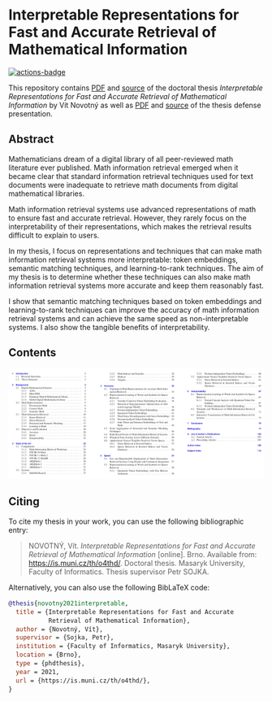 # Interpretable Representations for Fast and Accurate Retrieval of Mathematical Information

 [![actions-badge][]][actions]

This repository contains [PDF][main.pdf] and [source](main.md) of the doctoral
thesis *Interpretable Representations for Fast and Accurate Retrieval of
Mathematical Information* by Vít Novotný as well as [PDF][defense.pdf] and
[source](defense.md) of the thesis defense presentation.

 [actions-badge]: https://github.com/Witiko/doctoral-thesis/actions/workflows/test_and_publish.yml/badge.svg
 [actions]:       https://github.com/Witiko/doctoral-thesis/actions/workflows/test_and_publish.yml
 [main.pdf]:      https://github.com/Witiko/doctoral-thesis/releases/download/latest/main.pdf
 [defense.pdf]:   https://github.com/Witiko/doctoral-thesis/releases/download/latest/defense.pdf

## Abstract

Mathematicians dream of a digital library of all peer-reviewed math literature
ever published. Math information retrieval emerged when it became clear that
standard information retrieval techniques used for text documents were
inadequate to retrieve math documents from digital mathematical libraries.

Math information retrieval systems use advanced representations of math to
ensure fast and accurate retrieval. However, they rarely focus on the
interpretability of their representations, which makes the retrieval results
difficult to explain to users.

In my thesis, I focus on representations and techniques that can make math
information retrieval systems more interpretable: token embeddings, semantic
matching techniques, and learning-to-rank techniques. The aim of my thesis
is to determine whether these techniques can also make math information
retrieval systems more accurate and keep them reasonably fast.

I show that semantic matching techniques based on token embeddings and
learning-to-rank techniques can improve the accuracy of math information
retrieval systems and can achieve the same speed as non-interpretable systems.
I also show the tangible benefits of interpretability.

## Contents

 ![contents][]

 [contents]:      contents.png "Table of contents"

## Citing

To cite my thesis in your work, you can use the following bibliographic entry:

> NOVOTNÝ, Vít. *Interpretable Representations for Fast and Accurate Retrieval
> of Mathematical Information* [online]. Brno. Available from:
> <https://is.muni.cz/th/o4thd/>. Doctoral thesis. Masaryk University, Faculty
> of Informatics. Thesis supervisor Petr SOJKA.

Alternatively, you can also use the following BibLaTeX code:

``` bib
@thesis{novotny2021interpretable,
  title = {Interpretable Representations for Fast and Accurate
           Retrieval of Mathematical Information},
  author = {Novotný, Vít},
  supervisor = {Sojka, Petr},
  institution = {Faculty of Informatics, Masaryk University},
  location = {Brno},
  type = {phdthesis},
  year = 2021,
  url = {https://is.muni.cz/th/o4thd/},
}
```
